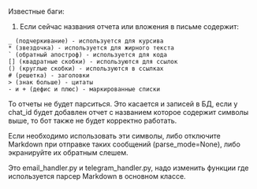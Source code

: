 Известные баги:

1. Если сейчас названия отчета или вложения в письме содержит:
```
_ (подчеркивание) - используется для курсива
* (звездочка) - используется для жирного текста
` (обратный апостроф) - используется для кода
[] (квадратные скобки) - используются для ссылок
() (круглые скобки) - используются в ссылках
# (решетка) - заголовки
> (знак больше) - цитаты
- и + (дефис и плюс) - маркированные списки
```
То отчеты не будет парситься. Это касается и записей в БД, если у chat_id будет добавлен отчет с названием которое содержит символы выше, то бот также не будет корректно работать.

Если необходимо использовать эти символы, либо отключите Markdown при отправке таких сообщений (parse_mode=None), либо экранируйте их обратным слешем.

Это email_handler.py и telegram_handler.py, надо изменить функции где используется парсер Markdown в основном классе.
